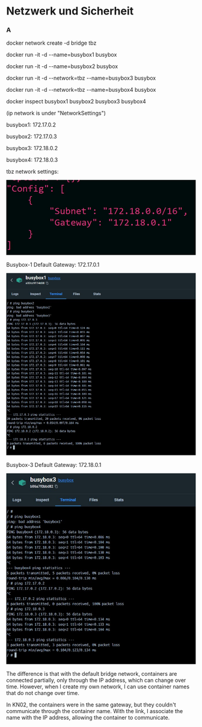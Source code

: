 # Netzwerk und Sicherheit

### A

docker network create -d bridge tbz

docker run -it -d --name=busybox1 busybox

docker run -it -d --name=busybox2 busybox

docker run -it -d --network=tbz --name=busybox3 busybox

docker run -it -d --network=tbz --name=busybox4 busybox

docker inspect busybox1 busybox2 busybox3 busybox4

(ip network is under "NetworkSettings")

busybox1: 172.17.0.2

busybox2: 172.17.0.3

busybox3: 172.18.0.2

busybox4: 172.18.0.3

tbz network settings:

![image](tbz-network.jpg)

Busybox-1 Default Gateway: 172.17.0.1

![image](busybox1.jpg)

Busybox-3 Default Gateway: 172.18.0.1

![image](busybox3.jpg)

The difference is that with the default bridge network, containers are connected partially, only through the IP address, which can change over time. However, when I create my own network, I can use container names that do not change over time.

In KN02, the containers were in the same gateway, but they couldn't communicate through the container name. With the link, I associate the name with the IP address, allowing the container to communicate.
